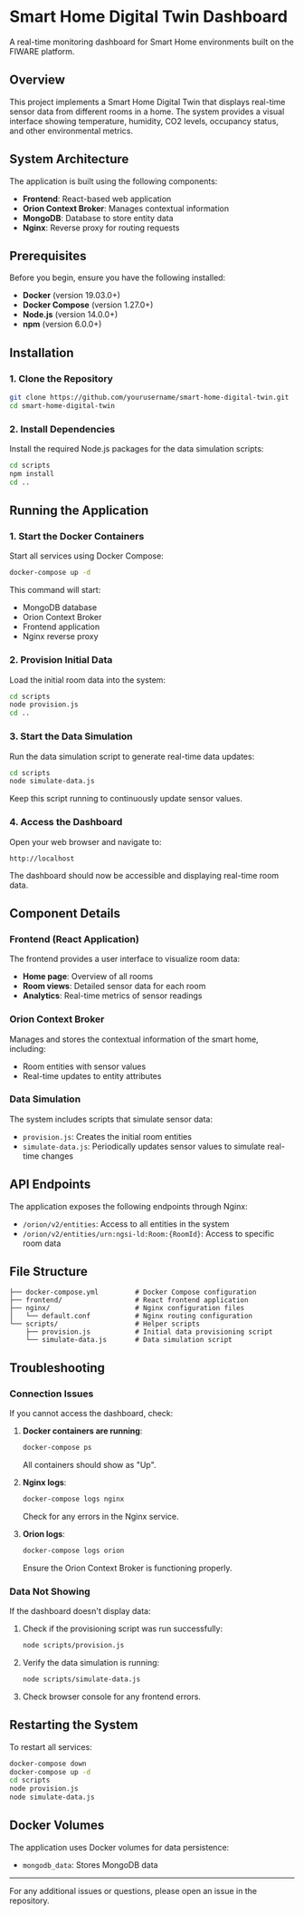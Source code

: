 # Smart Home Digital Twin Dashboard

A real-time monitoring dashboard for Smart Home environments built on the FIWARE platform.

## Overview

This project implements a Smart Home Digital Twin that displays real-time sensor data from different rooms in a home. The system provides a visual interface showing temperature, humidity, CO2 levels, occupancy status, and other environmental metrics.

## System Architecture

The application is built using the following components:

- **Frontend**: React-based web application
- **Orion Context Broker**: Manages contextual information
- **MongoDB**: Database to store entity data
- **Nginx**: Reverse proxy for routing requests

## Prerequisites

Before you begin, ensure you have the following installed:

- **Docker** (version 19.03.0+)
- **Docker Compose** (version 1.27.0+)
- **Node.js** (version 14.0.0+)
- **npm** (version 6.0.0+)

## Installation

### 1. Clone the Repository

```bash
git clone https://github.com/yourusername/smart-home-digital-twin.git
cd smart-home-digital-twin
```

### 2. Install Dependencies

Install the required Node.js packages for the data simulation scripts:

```bash
cd scripts
npm install
cd ..
```

## Running the Application

### 1. Start the Docker Containers

Start all services using Docker Compose:

```bash
docker-compose up -d
```

This command will start:
- MongoDB database
- Orion Context Broker
- Frontend application
- Nginx reverse proxy

### 2. Provision Initial Data

Load the initial room data into the system:

```bash
cd scripts
node provision.js
cd ..
```

### 3. Start the Data Simulation

Run the data simulation script to generate real-time data updates:

```bash
cd scripts
node simulate-data.js
```

Keep this script running to continuously update sensor values.

### 4. Access the Dashboard

Open your web browser and navigate to:

```
http://localhost
```

The dashboard should now be accessible and displaying real-time room data.

## Component Details

### Frontend (React Application)

The frontend provides a user interface to visualize room data:
- **Home page**: Overview of all rooms
- **Room views**: Detailed sensor data for each room
- **Analytics**: Real-time metrics of sensor readings

### Orion Context Broker

Manages and stores the contextual information of the smart home, including:
- Room entities with sensor values
- Real-time updates to entity attributes

### Data Simulation

The system includes scripts that simulate sensor data:
- `provision.js`: Creates the initial room entities
- `simulate-data.js`: Periodically updates sensor values to simulate real-time changes

## API Endpoints

The application exposes the following endpoints through Nginx:

- `/orion/v2/entities`: Access to all entities in the system
- `/orion/v2/entities/urn:ngsi-ld:Room:{RoomId}`: Access to specific room data

## File Structure

```
├── docker-compose.yml         # Docker Compose configuration
├── frontend/                  # React frontend application
├── nginx/                     # Nginx configuration files
│   └── default.conf           # Nginx routing configuration
└── scripts/                   # Helper scripts
    ├── provision.js           # Initial data provisioning script
    └── simulate-data.js       # Data simulation script
```

## Troubleshooting

### Connection Issues

If you cannot access the dashboard, check:

1. **Docker containers are running**:
   ```bash
   docker-compose ps
   ```
   All containers should show as "Up".

2. **Nginx logs**:
   ```bash
   docker-compose logs nginx
   ```
   Check for any errors in the Nginx service.

3. **Orion logs**:
   ```bash
   docker-compose logs orion
   ```
   Ensure the Orion Context Broker is functioning properly.

### Data Not Showing

If the dashboard doesn't display data:

1. Check if the provisioning script was run successfully:
   ```bash
   node scripts/provision.js
   ```

2. Verify the data simulation is running:
   ```bash
   node scripts/simulate-data.js
   ```

3. Check browser console for any frontend errors.

## Restarting the System

To restart all services:

```bash
docker-compose down
docker-compose up -d
cd scripts
node provision.js
node simulate-data.js
```

## Docker Volumes

The application uses Docker volumes for data persistence:
- `mongodb_data`: Stores MongoDB data

---

For any additional issues or questions, please open an issue in the repository. 